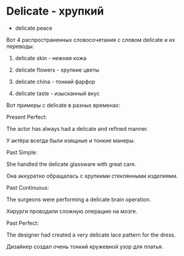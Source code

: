 # Delicate - хрупкий

- delicate peace

Вот 4 распространенных словосочетания с словом delicate и их переводы:

1. delicate skin - нежная кожа

2. delicate flowers - хрупкие цветы

3. delicate china - тонкий фарфор

4. delicate taste - изысканный вкус

Вот примеры с delicate в разных временах:

Present Perfect:

The actor has always had a delicate and refined manner.

У актёра всегда были изящные и тонкие манеры.

Past Simple:

She handled the delicate glassware with great care.

Она аккуратно обращалась с хрупкими стеклянными изделиями.

Past Continuous:

The surgeons were performing a delicate brain operation.

Хирурги проводили сложную операцию на мозге.

Past Perfect:

The designer had created a very delicate lace pattern for the dress.

Дизайнер создал очень тонкий кружевной узор для платья.
